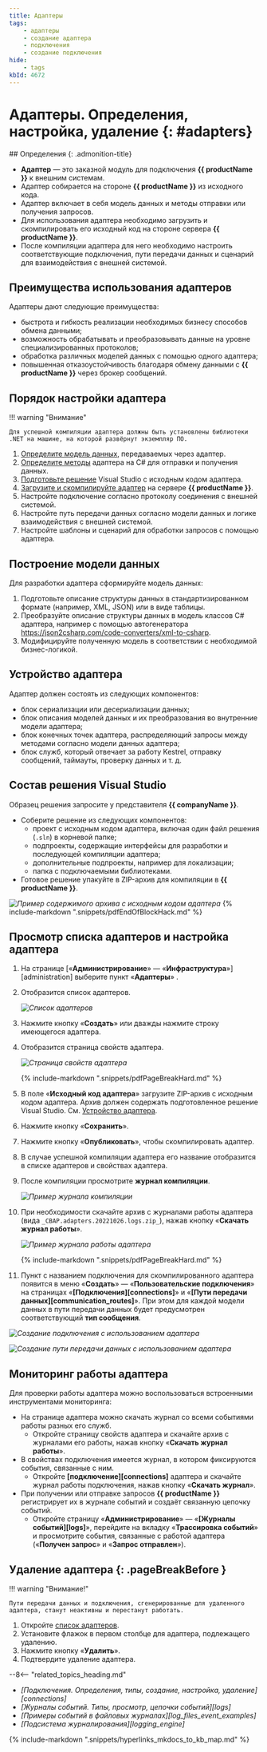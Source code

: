 ```yaml
---
title: Адаптеры
tags:
    - адаптеры
    - создание адаптера
    - подключения
    - создание подключения
hide:
    - tags
kbId: 4672
---
```


# Адаптеры. Определения, настройка, удаление {: #adapters}

<div class="admonition question" markdown="block">
## Определения {: .admonition-title}

- **Адаптер** — это заказной модуль для подключения **{{ productName }}** к внешним системам.
- Адаптер собирается на стороне **{{ productName }}** из исходного кода.
- Адаптер включает в себя модель данных и методы отправки или получения запросов.
- Для использования адаптера необходимо загрузить и скомпилировать его исходный код на стороне сервера **{{ productName }}**.
- После компиляции адаптера для него необходимо настроить соответствующие подключения, пути передачи данных и сценарий для взаимодействия с внешней системой.

</div>

## Преимущества использования адаптеров

Адаптеры дают следующие преимущества:

- быстрота и гибкость реализации необходимых бизнесу способов обмена данными;
- возможность обрабатывать и преобразовывать данные на уровне специализированных протоколов;
- обработка различных моделей данных с помощью одного адаптера;
- повышенная отказоустойчивость благодаря обмену данными с **{{ productName }}** через брокер сообщений.

## Порядок настройки адаптера

!!! warning "Внимание"

    Для успешной компиляции адаптера должны быть установлены библиотеки .NET на машине, на которой развёрнут экземпляр ПО.

1. [Определите модель данных](#построение-модели-данных), передаваемых через адаптер.
2. [Определите методы](#устройство-адаптера) адаптера на C# для отправки и получения данных.
3. [Подготовьте решение](#состав-решения-visual-studio) Visual Studio с исходным кодом адаптера.
4. [Загрузите и скомпилируйте адаптер](#просмотр-списка-адаптеров-и-настройка-адаптера) на сервере **{{ productName }}**.
5. Настройте подключение согласно протоколу соединения с внешней системой.
6. Настройте путь передачи данных согласно модели данных и логике взаимодействия с внешней системой.
7. Настройте шаблоны и сценарий для обработки запросов с помощью адаптера.

## Построение модели данных

Для разработки адаптера сформируйте модель данных:

1. Подготовьте описание структуры данных в стандартизированном формате (например, XML, JSON) или в виде таблицы.
2. Преобразуйте описание структуры данных в модель классов C# адаптера, например с помощью автогенератора <https://json2csharp.com/code-converters/xml-to-csharp>.
3. Модифицируйте полученную модель в соответствии с необходимой бизнес-логикой.

## Устройство адаптера

Адаптер должен состоять из следующих компонентов:

- блок сериализации или десериализации данных;
- блок описания моделей данных и их преобразования во внутренние модели адаптера;
- блок конечных точек адаптера, распределяющий запросы между методами согласно модели данных адаптера;
- блок служб, который отвечает за работу Kestrel, отправку сообщений, таймауты, проверку данных и т. д.

## Состав решения Visual Studio

Образец решения запросите у представителя **{{ companyName }}**.

- Соберите решение из следующих компонентов:
    - проект с исходным кодом адаптера, включая один файл решения (`.sln`) в корневой папке;
    - подпроекты, содержащие интерфейсы для разработки и последующей компиляции адаптера;
    - дополнительные подпроекты, например для локализации;
    - папка с подключаемыми библиотеками.
- Готовое решение упакуйте в ZIP-архив для компиляции в **{{ productName }}**.

_![Пример содержимого архива с исходным кодом адаптера](adapter_archive_content.png)_
{% include-markdown ".snippets/pdfEndOfBlockHack.md" %}

## Просмотр списка адаптеров и настройка адаптера

1. На странице [«**Администрирование**» — «**Инфраструктура**»][administration] выберите пункт «**Адаптеры**» <i class="fa-light fa-puzzle-piece-simple">‌</i>.
2. Отобразится список адаптеров.

    _![Список адаптеров](adapter_list.png)_

3. Нажмите кнопку «**Создать**» или дважды нажмите строку имеющегося адаптера.
4. Отобразится страница свойств адаптера.

    _![Страница свойств адаптера](adapter_properties.png)_

    {% include-markdown ".snippets/pdfPageBreakHard.md" %}

5. В поле «**Исходный код адаптера**» загрузите ZIP-архив с исходным кодом адаптера. Архив должен содержать подготовленное решение Visual Studio. См. [Устройство адаптера](#состав-решения-visual-studio).
6. Нажмите кнопку «**Сохранить**».
7. Нажмите кнопку «**Опубликовать**», чтобы скомпилировать адаптер.
8. В случае успешной компиляции адаптера его название отобразится в списке адаптеров и свойствах адаптера.
<!-- узнать, откуда берется название адаптера -->
9. После компиляции просмотрите **журнал компиляции**.

    _![Пример журнала компиляции](adapter_compilation_log.png)_

10. При необходимости скачайте архив с журналами работы адаптера (вида `_CBAP.adapters.20221026.logs.zip_`), нажав кнопку «**Скачать журнал работы**».

    _![Пример журнала работы адаптера](adapter_execution_log.png)_

    {% include-markdown ".snippets/pdfPageBreakHard.md" %}

11. Пункт с названием подключения для скомпилированного адаптера появится в меню «**Создать**» — «**Пользовательские подключения**» на страницах «**[Подключения][connections]**» и «**[Пути передачи данных][communication_routes]**». При этом для каждой модели данных в пути передачи данных будет предусмотрен соответствующий **тип сообщения**.

_![Создание подключения с использованием адаптера](adapter_custom_connection_create_menu.png)_

_![Создание пути передачи данных с использованием адаптера](adapters_custom_communication_route_create_menu.png)_

## Мониторинг работы адаптера

Для проверки работы адаптера можно воспользоваться встроенными инструментами мониторинга:
<!-- разъяснить содержимое трех журналов перед способом открытия -->
- На странице адаптера можно скачать журнал со всеми событиями работы разных его служб.
    - Откройте страницу свойств адаптера и скачайте архив с журналами его работы, нажав кнопку «**Скачать журнал работы**».
- В свойствах подключения имеется журнал, в котором фиксируются события, связанные с ним.
    - Откройте **[подключение][connections]** адаптера и скачайте журнал работы подключения, нажав кнопку «**Скачать журнал**».
- При получении или отправке запросов **{{ productName }}** регистрирует их в журнале событий и создаёт связанную цепочку событий.
    - Откройте страницу «**Администрирование**» — «**[Журналы событий][logs]**», перейдите на вкладку «**Трассировка событий**» и просмотрите события, связанные с работой адаптера («**Получен запрос**» и «**Запрос отправлен**»).

## Удаление адаптера {: .pageBreakBefore }

!!! warning "Внимание!"

    Пути передачи данных и подключения, сгенерированные для удаленного адаптера, станут неактивны и перестанут работать.

1. Откройте [список адаптеров](#просмотр-списка-адаптеров-и-настройка-адаптера).
2. Установите флажок в первом столбце для адаптера, подлежащего удалению.
3. Нажмите кнопку «**Удалить**».
4. Подтвердите удаление адаптера.

<div class="relatedTopics" markdown="block">

--8<-- "related_topics_heading.md"

- _[Подключения. Определения, типы, создание, настройка, удаление][connections]_
- _[Журналы событий. Типы, просмотр, цепочки событий][logs]_
- _[Примеры событий в файловых журналах][log_files_event_examples]_
- _[Подсистема журналирования][logging_engine]_

</div>

{%
include-markdown ".snippets/hyperlinks_mkdocs_to_kb_map.md"
%}
